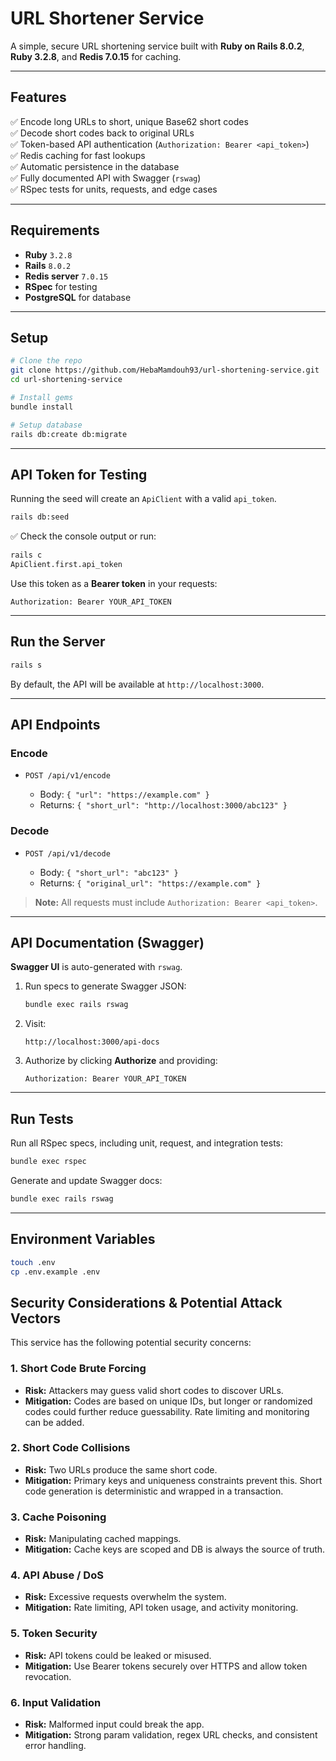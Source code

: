 # URL Shortener Service

A simple, secure URL shortening service built with **Ruby on Rails 8.0.2**, **Ruby 3.2.8**, and **Redis 7.0.15** for caching.

---

## Features

✅ Encode long URLs to short, unique Base62 short codes  
✅ Decode short codes back to original URLs  
✅ Token-based API authentication (`Authorization: Bearer <api_token>`)  
✅ Redis caching for fast lookups  
✅ Automatic persistence in the database  
✅ Fully documented API with Swagger (`rswag`)  
✅ RSpec tests for units, requests, and edge cases

---

## Requirements

- **Ruby** `3.2.8`
- **Rails** `8.0.2`
- **Redis server** `7.0.15`
- **RSpec** for testing
- **PostgreSQL** for database

---

## Setup

```bash
# Clone the repo
git clone https://github.com/HebaMamdouh93/url-shortening-service.git
cd url-shortening-service

# Install gems
bundle install

# Setup database
rails db:create db:migrate
```
---

## API Token for Testing

Running the seed will create an `ApiClient` with a valid `api_token`.

```bash
rails db:seed
```

✅ Check the console output or run:

```bash
rails c
ApiClient.first.api_token
```

Use this token as a **Bearer token** in your requests:

```
Authorization: Bearer YOUR_API_TOKEN
```

---

## Run the Server

```bash
rails s
```

By default, the API will be available at `http://localhost:3000`.

---

## API Endpoints

### **Encode**

* `POST /api/v1/encode`

  * Body: `{ "url": "https://example.com" }`
  * Returns: `{ "short_url": "http://localhost:3000/abc123" }`

### **Decode**

* `POST /api/v1/decode`

  * Body: `{ "short_url": "abc123" }`
  * Returns: `{ "original_url": "https://example.com" }`

> **Note:** All requests must include `Authorization: Bearer <api_token>`.

---

## API Documentation (Swagger)

**Swagger UI** is auto-generated with `rswag`.

1. Run specs to generate Swagger JSON:

   ```bash
   bundle exec rails rswag
   ```

2. Visit:

   ```
   http://localhost:3000/api-docs
   ```

3. Authorize by clicking **Authorize** and providing:

   ```
   Authorization: Bearer YOUR_API_TOKEN
   ```

---

## Run Tests

Run all RSpec specs, including unit, request, and integration tests:

```bash
bundle exec rspec
```

Generate and update Swagger docs:

```bash
bundle exec rails rswag
```

---

## Environment Variables

```bash
touch .env
cp .env.example .env
```

## Security Considerations & Potential Attack Vectors

This service has the following potential security concerns:

### 1. Short Code Brute Forcing
- **Risk:** Attackers may guess valid short codes to discover URLs.
- **Mitigation:** Codes are based on unique IDs, but longer or randomized codes could further reduce guessability. Rate limiting and monitoring can be added.

### 2. Short Code Collisions
- **Risk:** Two URLs produce the same short code.
- **Mitigation:** Primary keys and uniqueness constraints prevent this. Short code generation is deterministic and wrapped in a transaction.

### 3. Cache Poisoning
- **Risk:** Manipulating cached mappings.
- **Mitigation:** Cache keys are scoped and DB is always the source of truth.

### 4. API Abuse / DoS
- **Risk:** Excessive requests overwhelm the system.
- **Mitigation:** Rate limiting, API token usage, and activity monitoring.

### 5. Token Security
- **Risk:** API tokens could be leaked or misused.
- **Mitigation:** Use Bearer tokens securely over HTTPS and allow token revocation.

### 6. Input Validation
- **Risk:** Malformed input could break the app.
- **Mitigation:** Strong param validation, regex URL checks, and consistent error handling.

